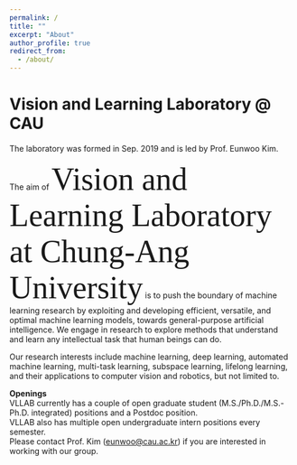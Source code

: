 ```yaml
---
permalink: /
title: ""
excerpt: "About"
author_profile: true
redirect_from: 
  - /about/
---
```


# Vision and Learning Laboratory @ CAU

The laboratory was formed in Sep. 2019 and is led by Prof. Eunwoo Kim.  

The aim of <span style="font-family:Papyrus; font-size:4em;">Vision and Learning Laboratory at Chung-Ang University</span> is to push the boundary of machine learning research by exploiting and developing efficient, versatile, and optimal machine learning models, towards general-purpose artificial intelligence.
We engage in research to explore methods that understand and learn any intellectual task that human beings can do.

Our research interests include machine learning, deep learning, automated machine learning, multi-task learning, subspace learning, lifelong learning, and their applications to computer vision and robotics, but not limited to.


**Openings**     
VLLAB currently has a couple of open graduate student (M.S./Ph.D./M.S.-Ph.D. integrated) positions and a Postdoc position.       
VLLAB also has multiple open undergraduate intern positions every semester.       
Please contact Prof. Kim (eunwoo@cau.ac.kr) if you are interested in working with our group.
